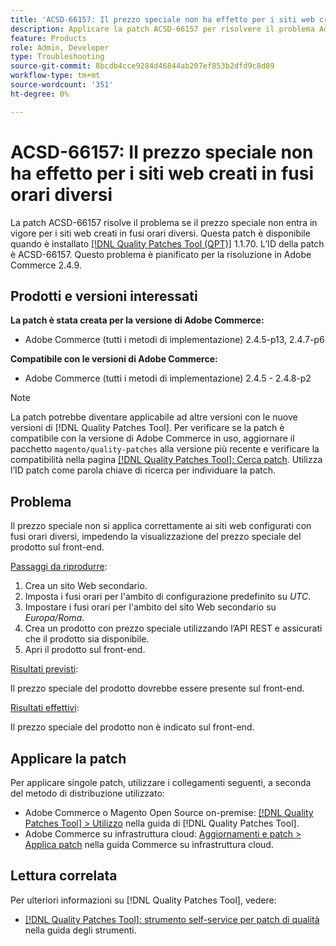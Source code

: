 ```yaml
---
title: 'ACSD-66157: Il prezzo speciale non ha effetto per i siti web creati in fusi orari diversi'
description: Applicare la patch ACSD-66157 per risolvere il problema Adobe Commerce in cui il prezzo speciale non ha effetto per i siti web creati in fusi orari diversi.
feature: Products
role: Admin, Developer
type: Troubleshooting
source-git-commit: 8bcdb4cce9284d46844ab207ef853b2dfd9c8d89
workflow-type: tm+mt
source-wordcount: '351'
ht-degree: 0%

---
```



# ACSD-66157: Il prezzo speciale non ha effetto per i siti web creati in fusi orari diversi

La patch ACSD-66157 risolve il problema se il prezzo speciale non entra in vigore per i siti web creati in fusi orari diversi. Questa patch è disponibile quando è installato [[!DNL Quality Patches Tool (QPT)]](/help/tools/quality-patches-tool/quality-patches-tool-to-self-serve-quality-patches.md) 1.1.70. L’ID della patch è ACSD-66157. Questo problema è pianificato per la risoluzione in Adobe Commerce 2.4.9.

## Prodotti e versioni interessati

**La patch è stata creata per la versione di Adobe Commerce:**

* Adobe Commerce (tutti i metodi di implementazione) 2.4.5-p13, 2.4.7-p6

**Compatibile con le versioni di Adobe Commerce:**

* Adobe Commerce (tutti i metodi di implementazione) 2.4.5 - 2.4.8-p2

>[!NOTE]
>
>La patch potrebbe diventare applicabile ad altre versioni con le nuove versioni di [!DNL Quality Patches Tool]. Per verificare se la patch è compatibile con la versione di Adobe Commerce in uso, aggiornare il pacchetto `magento/quality-patches` alla versione più recente e verificare la compatibilità nella pagina [[!DNL Quality Patches Tool]: Cerca patch](https://experienceleague.adobe.com/tools/commerce-quality-patches/index.html). Utilizza l’ID patch come parola chiave di ricerca per individuare la patch.

## Problema

Il prezzo speciale non si applica correttamente ai siti web configurati con fusi orari diversi, impedendo la visualizzazione del prezzo speciale del prodotto sul front-end.

<u>Passaggi da riprodurre</u>:

1. Crea un sito Web secondario.
1. Imposta i fusi orari per l&#39;ambito di configurazione predefinito su *UTC*.
1. Impostare i fusi orari per l&#39;ambito del sito Web secondario su *Europa/Roma*.
1. Crea un prodotto con prezzo speciale utilizzando l’API REST e assicurati che il prodotto sia disponibile.
1. Apri il prodotto sul front-end.

<u>Risultati previsti</u>:

Il prezzo speciale del prodotto dovrebbe essere presente sul front-end.

<u>Risultati effettivi</u>:

Il prezzo speciale del prodotto non è indicato sul front-end.

## Applicare la patch

Per applicare singole patch, utilizzare i collegamenti seguenti, a seconda del metodo di distribuzione utilizzato:

* Adobe Commerce o Magento Open Source on-premise: [[!DNL Quality Patches Tool] > Utilizzo](/help/tools/quality-patches-tool/usage.md) nella guida di [!DNL Quality Patches Tool].
* Adobe Commerce su infrastruttura cloud: [Aggiornamenti e patch > Applica patch](https://experienceleague.adobe.com/docs/commerce-cloud-service/user-guide/develop/upgrade/apply-patches.html) nella guida Commerce su infrastruttura cloud.

## Lettura correlata

Per ulteriori informazioni su [!DNL Quality Patches Tool], vedere:

* [[!DNL Quality Patches Tool]: strumento self-service per patch di qualità](/help/tools/quality-patches-tool/quality-patches-tool-to-self-serve-quality-patches.md) nella guida degli strumenti.
